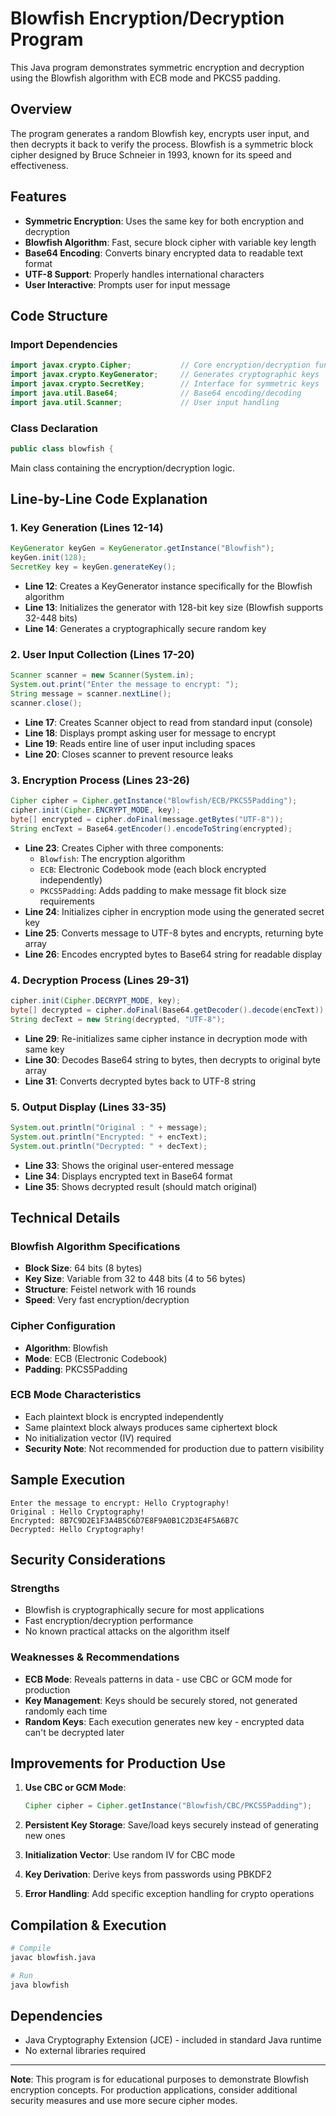 # Blowfish Encryption/Decryption Program

This Java program demonstrates symmetric encryption and decryption using the Blowfish algorithm with ECB mode and PKCS5 padding.

## Overview

The program generates a random Blowfish key, encrypts user input, and then decrypts it back to verify the process. Blowfish is a symmetric block cipher designed by Bruce Schneier in 1993, known for its speed and effectiveness.

## Features

- **Symmetric Encryption**: Uses the same key for both encryption and decryption
- **Blowfish Algorithm**: Fast, secure block cipher with variable key length
- **Base64 Encoding**: Converts binary encrypted data to readable text format
- **UTF-8 Support**: Properly handles international characters
- **User Interactive**: Prompts user for input message

## Code Structure

### Import Dependencies
```java
import javax.crypto.Cipher;           // Core encryption/decryption functionality
import javax.crypto.KeyGenerator;     // Generates cryptographic keys
import javax.crypto.SecretKey;        // Interface for symmetric keys
import java.util.Base64;              // Base64 encoding/decoding
import java.util.Scanner;             // User input handling
```

### Class Declaration
```java
public class blowfish {
```
Main class containing the encryption/decryption logic.

## Line-by-Line Code Explanation

### 1. Key Generation (Lines 12-14)
```java
KeyGenerator keyGen = KeyGenerator.getInstance("Blowfish");
keyGen.init(128);
SecretKey key = keyGen.generateKey();
```
- **Line 12**: Creates a KeyGenerator instance specifically for the Blowfish algorithm
- **Line 13**: Initializes the generator with 128-bit key size (Blowfish supports 32-448 bits)
- **Line 14**: Generates a cryptographically secure random key

### 2. User Input Collection (Lines 17-20)
```java
Scanner scanner = new Scanner(System.in);
System.out.print("Enter the message to encrypt: ");
String message = scanner.nextLine();
scanner.close();
```
- **Line 17**: Creates Scanner object to read from standard input (console)
- **Line 18**: Displays prompt asking user for message to encrypt
- **Line 19**: Reads entire line of user input including spaces
- **Line 20**: Closes scanner to prevent resource leaks

### 3. Encryption Process (Lines 23-26)
```java
Cipher cipher = Cipher.getInstance("Blowfish/ECB/PKCS5Padding");
cipher.init(Cipher.ENCRYPT_MODE, key);
byte[] encrypted = cipher.doFinal(message.getBytes("UTF-8"));
String encText = Base64.getEncoder().encodeToString(encrypted);
```
- **Line 23**: Creates Cipher with three components:
  - `Blowfish`: The encryption algorithm
  - `ECB`: Electronic Codebook mode (each block encrypted independently)
  - `PKCS5Padding`: Adds padding to make message fit block size requirements
- **Line 24**: Initializes cipher in encryption mode using the generated secret key
- **Line 25**: Converts message to UTF-8 bytes and encrypts, returning byte array
- **Line 26**: Encodes encrypted bytes to Base64 string for readable display

### 4. Decryption Process (Lines 29-31)
```java
cipher.init(Cipher.DECRYPT_MODE, key);
byte[] decrypted = cipher.doFinal(Base64.getDecoder().decode(encText));
String decText = new String(decrypted, "UTF-8");
```
- **Line 29**: Re-initializes same cipher instance in decryption mode with same key
- **Line 30**: Decodes Base64 string to bytes, then decrypts to original byte array
- **Line 31**: Converts decrypted bytes back to UTF-8 string

### 5. Output Display (Lines 33-35)
```java
System.out.println("Original : " + message);
System.out.println("Encrypted: " + encText);
System.out.println("Decrypted: " + decText);
```
- **Line 33**: Shows the original user-entered message
- **Line 34**: Displays encrypted text in Base64 format
- **Line 35**: Shows decrypted result (should match original)

## Technical Details

### Blowfish Algorithm Specifications
- **Block Size**: 64 bits (8 bytes)
- **Key Size**: Variable from 32 to 448 bits (4 to 56 bytes)
- **Structure**: Feistel network with 16 rounds
- **Speed**: Very fast encryption/decryption

### Cipher Configuration
- **Algorithm**: Blowfish
- **Mode**: ECB (Electronic Codebook)
- **Padding**: PKCS5Padding

### ECB Mode Characteristics
- Each plaintext block is encrypted independently
- Same plaintext block always produces same ciphertext block
- No initialization vector (IV) required
- **Security Note**: Not recommended for production due to pattern visibility

## Sample Execution

```
Enter the message to encrypt: Hello Cryptography!
Original : Hello Cryptography!
Encrypted: 8B7C9D2E1F3A4B5C6D7E8F9A0B1C2D3E4F5A6B7C
Decrypted: Hello Cryptography!
```

## Security Considerations

### Strengths
- Blowfish is cryptographically secure for most applications
- Fast encryption/decryption performance
- No known practical attacks on the algorithm itself

### Weaknesses & Recommendations
- **ECB Mode**: Reveals patterns in data - use CBC or GCM mode for production
- **Key Management**: Keys should be securely stored, not generated randomly each time
- **Random Keys**: Each execution generates new key - encrypted data can't be decrypted later

## Improvements for Production Use

1. **Use CBC or GCM Mode**: 
   ```java
   Cipher cipher = Cipher.getInstance("Blowfish/CBC/PKCS5Padding");
   ```

2. **Persistent Key Storage**: Save/load keys securely instead of generating new ones

3. **Initialization Vector**: Use random IV for CBC mode

4. **Key Derivation**: Derive keys from passwords using PBKDF2

5. **Error Handling**: Add specific exception handling for crypto operations

## Compilation & Execution

```bash
# Compile
javac blowfish.java

# Run
java blowfish
```

## Dependencies

- Java Cryptography Extension (JCE) - included in standard Java runtime
- No external libraries required

---

**Note**: This program is for educational purposes to demonstrate Blowfish encryption concepts. For production applications, consider additional security measures and use more secure cipher modes.
